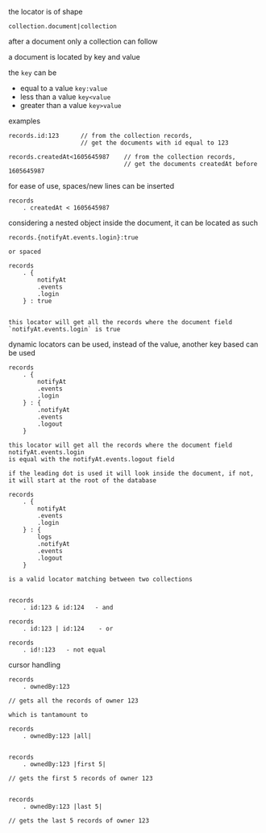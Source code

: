the locator is of shape

    collection.document|collection

after a document only a collection can follow


a document is located by key and value

the `key` can be

+ equal to a value `key:value`
+ less than a value `key<value`
+ greater than a value `key>value`


examples

    records.id:123      // from the collection records,
                        // get the documents with id equal to 123

    records.createdAt<1605645987    // from the collection records,
                                    // get the documents createdAt before 1605645987

for ease of use, spaces/new lines can be inserted

    records
        . createdAt < 1605645987


considering a nested object inside the document, it can be located as such

    records.{notifyAt.events.login}:true

    or spaced

    records
        . {
            notifyAt
            .events
            .login
        } : true


    this locator will get all the records where the document field `notifyAt.events.login` is true



dynamic locators can be used, instead of the value, another key based can be used


    records
        . {
            notifyAt
            .events
            .login
        } : {
            .notifyAt
            .events
            .logout
        }

    this locator will get all the records where the document field notifyAt.events.login
    is equal with the notifyAt.events.logout field

    if the leading dot is used it will look inside the document, if not, it will start at the root of the database

    records
        . {
            notifyAt
            .events
            .login
        } : {
            logs
            .notifyAt
            .events
            .logout
        }

    is a valid locator matching between two collections


    records
        . id:123 & id:124   - and

    records
        . id:123 | id:124    - or

    records
        . id!:123   - not equal



cursor handling


    records
        . ownedBy:123

    // gets all the records of owner 123

    which is tantamount to

    records
        . ownedBy:123 |all|


    records
        . ownedBy:123 |first 5|

    // gets the first 5 records of owner 123


    records
        . ownedBy:123 |last 5|

    // gets the last 5 records of owner 123

